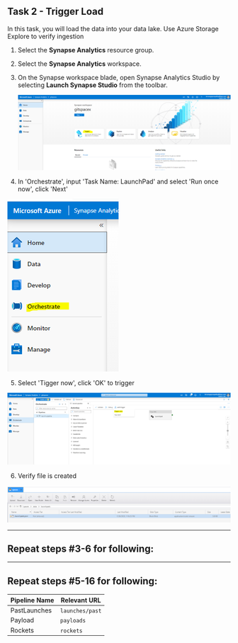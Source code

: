 ## Task 2 - Trigger Load

In this task, you will load the data into your data lake. Use Azure Storage Explore to verify ingestion

1. Select the **Synapse Analytics** resource group.

2. Select the **Synapse Analytics** workspace.

3. On the Synapse workspace blade, open Synapse Analytics Studio by selecting **Launch Synapse Studio** from the toolbar.

   ![Open Data hub in Synapse Analytics Studio](./media/ex01-ingest-01.PNG)
   
4. In 'Orchestrate', input 'Task Name: LaunchPad' and select 'Run once now', click 'Next'

  ![Open Data hub in Synapse Analytics Studio](./media/ex02-orchestrate-01.PNG)
  
5. Select 'Tigger now', click 'OK' to trigger

  ![Open Data hub in Synapse Analytics Studio](./media/ex02-orchestrate-02.PNG)
  
6. Verify file is created

  ![Open Data hub in Synapse Analytics Studio](./media/ex02-orchestrate-03.PNG)

------------------------------------------------------------------------------------
    

## Repeat steps #3-6 for following:



 ------------------------------------------------------------------------------------
    

## Repeat steps #5-16 for following:


Pipeline Name | Relevant URL
--- | ---
PastLaunches | `launches/past`
Payload | `payloads`
Rockets | `rockets`

